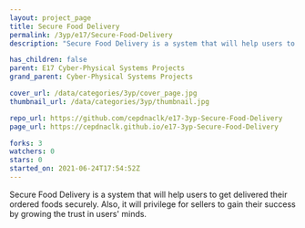 ```yaml
---
layout: project_page
title: Secure Food Delivery
permalink: /3yp/e17/Secure-Food-Delivery
description: "Secure Food Delivery is a system that will help users to get delivered their ordered foods securely. Also, it will privilege for sellers to gain their success by growing the trust in users' minds."

has_children: false
parent: E17 Cyber-Physical Systems Projects
grand_parent: Cyber-Physical Systems Projects

cover_url: /data/categories/3yp/cover_page.jpg
thumbnail_url: /data/categories/3yp/thumbnail.jpg

repo_url: https://github.com/cepdnaclk/e17-3yp-Secure-Food-Delivery
page_url: https://cepdnaclk.github.io/e17-3yp-Secure-Food-Delivery

forks: 3
watchers: 0
stars: 0
started_on: 2021-06-24T17:54:52Z
---
```

Secure Food Delivery is a system that will help users to get delivered their ordered foods securely. Also, it will privilege for sellers to gain their success by growing the trust in users' minds.

